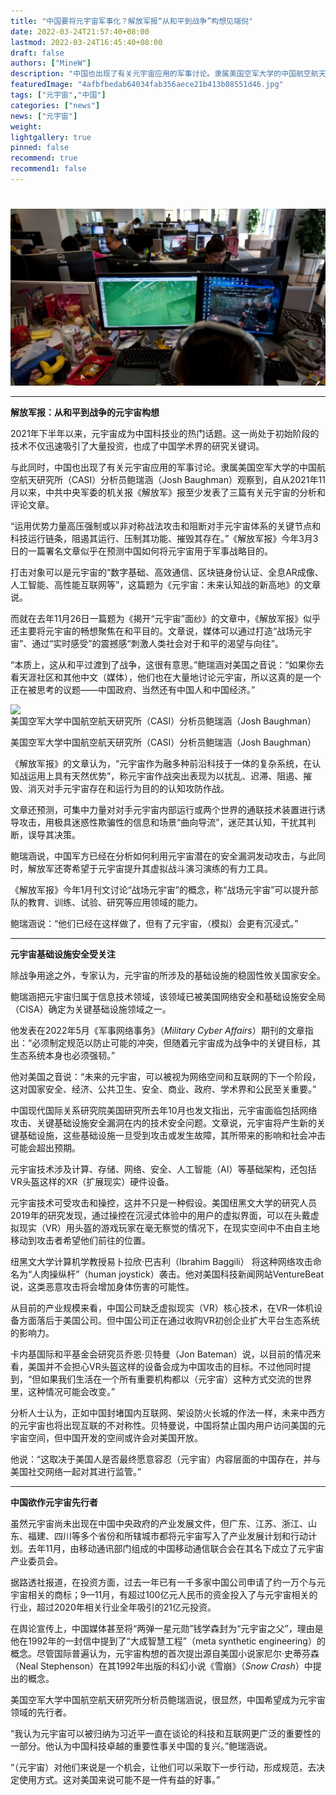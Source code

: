 ```yaml
---
title: "中国要将元宇宙军事化？解放军报“从和平到战争”构想见端倪"
date: 2022-03-24T21:57:40+08:00
lastmod: 2022-03-24T16:45:40+08:00
draft: false
authors: ["MineW"]
description: "中国也出现了有关元宇宙应用的军事讨论。隶属美国空军大学的中国航空航天研究所（CASI）分析员鲍瑞涵（Josh Baughman）观察到，自从2021年11月以来，中共中央军委的机关报《解放军》报至少发表了三篇有关元宇宙的分析和评论文章。"
featuredImage: "4afbfbedab64034fab356aece21b413b08551d46.jpg"
tags: ["元宇宙","中国"]
categories: ["news"]
news: ["元宇宙"]
weight: 
lightgallery: true
pinned: false
recommend: true
recommend1: false
---
```


# 

![AC660E4F-ECF1-42EB-BD3D-D5516317B01D_w1597_n_r1_st_s(1)(1)](AC660E4F-ECF1-42EB-BD3D-D5516317B01D_w1597_n_r1_st_s(1)(1).jpg)

---

**解放军报：从和平到战争的元宇宙构想**

2021年下半年以来，元宇宙成为中国科技业的热门话题。这一尚处于初始阶段的技术不仅迅速吸引了大量投资，也成了中国学术界的研究关键词。

与此同时，中国也出现了有关元宇宙应用的军事讨论。隶属美国空军大学的中国航空航天研究所（CASI）分析员鲍瑞涵（Josh Baughman）观察到，自从2021年11月以来，中共中央军委的机关报《解放军》报至少发表了三篇有关元宇宙的分析和评论文章。

“运用优势力量高压强制或以非对称战法攻击和阻断对手元宇宙体系的关键节点和科技运行链条，阻遏其运行、压制其功能、摧毁其存在。”《解放军报》今年3月3日的一篇署名文章似乎在预测中国如何将元宇宙用于军事战略目的。

打击对象可以是元宇宙的“数字基础、高效通信、区块链身份认证、全息AR成像、人工智能、高性能互联网等”，这篇题为《元宇宙：未来认知战的新高地》的文章说。

而就在去年11月26日一篇题为《揭开“元宇宙”面纱》的文章中，《解放军报》似乎还主要将元宇宙的畅想聚焦在和平目的。文章说，媒体可以通过打造“战场元宇宙”、通过“实时感受”的震撼感“刺激人类社会对于和平的渴望与向往”。

“本质上，这从和平过渡到了战争，这很有意思。”鲍瑞涵对美国之音说：“如果你去看天涯社区和其他中文（媒体），他们也在大量地讨论元宇宙，所以这真的是一个正在被思考的议题——中国政府、当然还有中国人和中国经济。”

![美国空军大学中国航空航天研究所（CASI）分析员鲍瑞涵（Josh Baughman）](https://gdb.voanews.com/03180000-0aff-0242-6e0b-08da32be205b_w250_r0_s.jpg)



美国空军大学中国航空航天研究所（CASI）分析员鲍瑞涵（Josh Baughman）

《解放军报》的文章认为，“元宇宙作为融多种前沿科技于一体的复杂系统，在认知战运用上具有天然优势”，称元宇宙作战突出表现为以扰乱、迟滞、阻遏、摧毁、消灭对手元宇宙存在和运行为目的的认知攻防作战。

文章还预测，可集中力量对对手元宇宙内部运行或两个世界的通联技术装置进行诱导攻击，用极具迷惑性欺骗性的信息和场景“曲向导流”，迷茫其认知，干扰其判断，误导其决策。

鲍瑞涵说，中国军方已经在分析如何利用元宇宙潜在的安全漏洞发动攻击，与此同时，解放军还寄希望于元宇宙提升其虚拟战斗演习演练的有力工具。

《解放军报》今年1月刊文讨论“战场元宇宙”的概念，称“战场元宇宙”可以提升部队的教育、训练、试验、研究等应用领域的能力。

鲍瑞涵说：“他们已经在这样做了，但有了元宇宙，（模拟）会更有沉浸式。”

---

**元宇宙基础设施安全受关注**

除战争用途之外，专家认为，元宇宙的所涉及的基础设施的稳固性攸关国家安全。

鲍瑞涵把元宇宙归属于信息技术领域，该领域已被美国网络安全和基础设施安全局（CISA）确定为关键基础设施领域之一。

他发表在2022年5月《军事网络事务》（*Military Cyber Affairs*）期刊的文章指出：“必须制定规范以防止可能的冲突，但随着元宇宙成为战争中的关键目标，其生态系统本身也必须强韧。”

他对美国之音说：“未来的元宇宙，可以被视为网络空间和互联网的下一个阶段，这对国家安全、经济、公共卫生、安全、商业、政府、学术界和公民至关重要。”

中国现代国际关系研究院美国研究所去年10月也发文指出，元宇宙面临包括网络攻击、关键基础设施安全漏洞在内的技术安全问题。文章说，元宇宙将产生新的关键基础设施，这些基础设施一旦受到攻击或发生故障，其所带来的影响和社会冲击可能会超出预期。

元宇宙技术涉及计算、存储、网络、安全、人工智能（AI）等基础架构，还包括VR头盔这样的XR（扩展现实）硬件设备。

元宇宙技术可受攻击和操控，这并不只是一种假设。美国纽黑文大学的研究人员2019年的研究发现，通过操控在沉浸式体验中的用户的虚拟界面，可以在头戴虚拟现实（VR）用头盔的游戏玩家在毫无察觉的情况下，在现实空间中不由自主地移动到攻击者希望他们前往的位置。

纽黑文大学计算机学教授易卜拉欣·巴吉利（Ibrahim Baggili） 将这种网络攻击命名为“人肉操纵杆”（human joystick）袭击。他对美国科技新闻网站VentureBeat说，这类恶意攻击将会增加身体伤害的可能性。

从目前的产业规模来看，中国公司缺乏虚拟现实（VR）核心技术，在VR一体机设备方面落后于美国公司。但中国公司正在通过收购VR初创企业扩大平台生态系统的影响力。

卡内基国际和平基金会研究员乔恩·贝特曼（Jon Bateman）说，以目前的情况来看，美国并不会担心VR头盔这样的设备会成为中国攻击的目标。不过他同时提到，“但如果我们生活在一个所有重要机构都以（元宇宙）这种方式交流的世界里，这种情况可能会改变。”

分析人士认为，正如中国封堵国内互联网、架设防火长城的作法一样，未来中西方的元宇宙也将出现互联的不对称性。贝特曼说，中国将禁止国内用户访问美国的元宇宙空间，但中国开发的空间或许会对美国开放。

他说：“这取决于美国人是否最终愿意容忍（元宇宙）内容层面的中国存在，并与美国社交网络一起对其进行监管。”

---

**中国欲作元宇宙先行者**

虽然元宇宙尚未出现在中国中央政府的产业发展文件，但广东、江苏、浙江、山东、福建、四川等多个省份和所辖城市都将元宇宙写入了产业发展计划和行动计划。去年11月，由移动通讯部门组成的中国移动通信联合会在其名下成立了元宇宙产业委员会。

据路透社报道，在投资方面，过去一年已有一千多家中国公司申请了约一万个与元宇宙相关的商标；9—11月，有超过100亿元人民币的资金投入了与元宇宙相关的行业，超过2020年相关行业全年吸引的21亿元投资。

在舆论宣传上，中国媒体甚至将“两弹一星元勋”钱学森封为“元宇宙之父”，理由是他在1992年的一封信中提到了“大成智慧工程”（meta synthetic engineering）的概念。尽管国际普遍认为，元宇宙构想的首次提出源自美国小说家尼尔·史蒂芬森（Neal Stephenson）在其1992年出版的科幻小说《雪崩》（*Snow Crash*）中提出的概念。

美国空军大学中国航空航天研究所分析员鲍瑞涵说，很显然，中国希望成为元宇宙领域的先行者。

“我认为元宇宙可以被归纳为习近平一直在谈论的科技和互联网更广泛的重要性的一部分。他认为中国科技卓越的重要性事关中国的复兴。”鲍瑞涵说。

“（元宇宙）对他们来说是一个机会，让他们可以采取下一步行动，形成规范，去决定使用方式。这对美国来说可能不是一件有益的好事。”